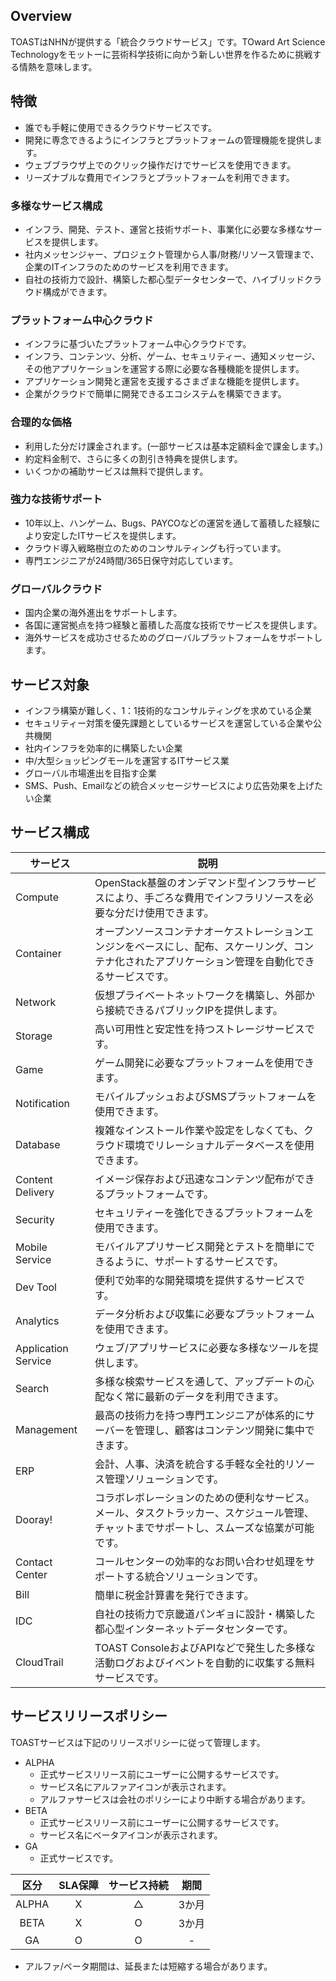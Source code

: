 ﻿
## Overview

TOASTはNHNが提供する「統合クラウドサービス」です。TOward Art Science Technologyをモットーに芸術科学技術に向かう新しい世界を作るために挑戦する情熱を意味します。

## 特徴

- 誰でも手軽に使用できるクラウドサービスです。
- 開発に専念できるようにインフラとプラットフォームの管理機能を提供します。
- ウェブブラウザ上でのクリック操作だけでサービスを使用できます。
- リーズナブルな費用でインフラとプラットフォームを利用できます。

### 多様なサービス構成

- インフラ、開発、テスト、運営と技術サポート、事業化に必要な多様なサービスを提供します。
- 社内メッセンジャー、プロジェクト管理から人事/財務/リソース管理まで、企業のITインフラのためのサービスを利用できます。
- 自社の技術力で設計、構築した都心型データセンターで、ハイブリッドクラウド構成ができます。

### プラットフォーム中心クラウド

- インフラに基づいたプラットフォーム中心クラウドです。
- インフラ、コンテンツ、分析、ゲーム、セキュリティー、通知メッセージ、その他アプリケーションを運営する際に必要な各種機能を提供します。
- アプリケーション開発と運営を支援するさまざまな機能を提供します。
- 企業がクラウドで簡単に開発できるエコシステムを構築できます。

### 合理的な価格

- 利用した分だけ課金されます。(一部サービスは基本定額料金で課金します。)
- 約定料金制で、さらに多くの割引き特典を提供します。
- いくつかの補助サービスは無料で提供します。

### 強力な技術サポート

- 10年以上、ハンゲーム、Bugs、PAYCOなどの運営を通して蓄積した経験により安定したITサービスを提供します。
- クラウド導入戦略樹立のためのコンサルティングも行っています。
- 専門エンジニアが24時間/365日保守対応しています。

### グローバルクラウド

- 国内企業の海外進出をサポートします。
- 各国に運営拠点を持つ経験と蓄積した高度な技術でサービスを提供します。
- 海外サービスを成功させるためのグローバルプラットフォームをサポートします。

## サービス対象

- インフラ構築が難しく、1：1技術的なコンサルティングを求めている企業
- セキュリティー対策を優先課題としているサービスを運営している企業や公共機関
- 社内インフラを効率的に構築したい企業
- 中/大型ショッピングモールを運営するITサービス業
- グローバル市場進出を目指す企業
- SMS、Push、Emailなどの統合メッセージサービスにより広告効果を上げたい企業

## サービス構成

| サービス | 説明 |
| --- | --- |
| Compute | OpenStack基盤のオンデマンド型インフラサービスにより、手ごろな費用でインフラリソースを必要な分だけ使用できます。 |
| Container | オープンソースコンテナオーケストレーションエンジンをベースにし、配布、スケーリング、コンテナ化されたアプリケーション管理を自動化できるサービスです。 |
| Network | 仮想プライベートネットワークを構築し、外部から接続できるパブリックIPを提供します。 |
| Storage | 高い可用性と安定性を持つストレージサービスです。 |
| Game | ゲーム開発に必要なプラットフォームを使用できます。 |
| Notification | モバイルプッシュおよびSMSプラットフォームを使用できます。 |
| Database | 複雑なインストール作業や設定をしなくても、クラウド環境でリレーショナルデータベースを使用できます。 |
| Content Delivery | イメージ保存および迅速なコンテンツ配布ができるプラットフォームです。 |
| Security | セキュリティーを強化できるプラットフォームを使用できます。 |
| Mobile Service | モバイルアプリサービス開発とテストを簡単にできるように、サポートするサービスです。 |
| Dev Tool | 便利で効率的な開発環境を提供するサービスです。 |
| Analytics | データ分析および収集に必要なプラットフォームを使用できます。 |
| Application Service | ウェブ/アプリサービスに必要な多様なツールを提供します。 |
| Search  | 多様な検索サービスを通して、アップデートの心配なく常に最新のデータを利用できます。 |
| Management | 最高の技術力を持つ専門エンジニアが体系的にサーバーを管理し、顧客はコンテンツ開発に集中できます。 |
| ERP  | 会計、人事、決済を統合する手軽な全社的リソース管理ソリューションです。 |
| Dooray!  | コラボレボレーションのための便利なサービス。メール、タスクトラッカー、スケジュール管理、チャットまでサポートし、スムーズな協業が可能です。|
| Contact Center | コールセンターの効率的なお問い合わせ処理をサポートする統合ソリューションです。 |
| Bill | 簡単に税金計算書を発行できます。 |
| IDC  | 自社の技術力で京畿道パンギョに設計・構築した都心型インターネットデータセンターです。 |
| CloudTrail  | TOAST ConsoleおよびAPIなどで発生した多様な活動ログおよびイベントを自動的に収集する無料サービスです。 |


## サービスリリースポリシー

TOASTサービスは下記のリリースポリシーに従って管理します。

- ALPHA
    - 正式サービスリリース前にユーザーに公開するサービスです。
    - サービス名にアルファアイコンが表示されます。
    - アルファサービスは会社のポリシーにより中断する場合があります。
- BETA
    - 正式サービスリリース前にユーザーに公開するサービスです。
    - サービス名にベータアイコンが表示されます。
- GA
    - 正式サービスです。


| 区分 | SLA保障 | サービス持続 | 期間 |
| :---: | :---: | :---: | :---: |
| ALPHA | X | △ | 3か月 |
| BETA | X | O | 3か月 |
| GA | O | O | - |

- アルファ/ベータ期間は、延長または短縮する場合があります。
